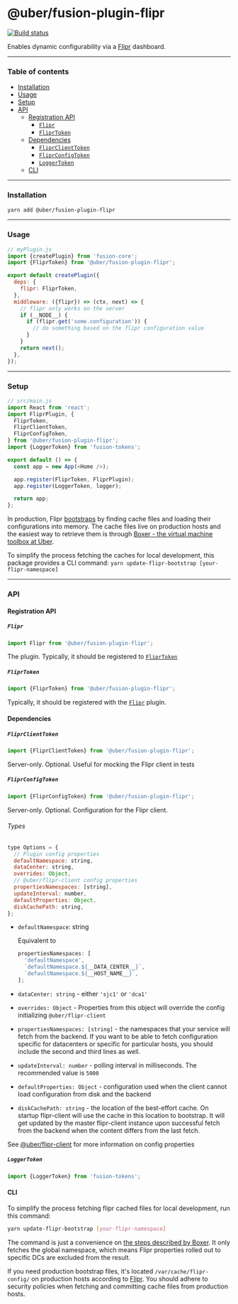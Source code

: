 # @uber/fusion-plugin-flipr

[![Build status](https://badge.buildkite.com/e962e49f800a98e953516b0d036bc66501ccb5e90dcd7eff2f.svg?branch=master)](https://buildkite.com/uber/fusionjs)

Enables dynamic configurability via a [Flipr](https://engdocs.uberinternal.com/fliprdocs/index.html) dashboard.

---

### Table of contents

* [Installation](#installation)
* [Usage](#usage)
* [Setup](#setup)
* [API](#API)
  * [Registration API](#registration-api)
    * [`Flipr`](#flipr)
    * [`FliprToken`](#fliprtoken)
  * [Dependencies](#dependencies)
    * [`FliprClientToken`](#fliprclienttoken)
    * [`FliprConfigToken`](#fliprconfigtoken)
    * [`LoggerToken`](#loggertoken)
  * [CLI](#cli)

---

### Installation

```sh
yarn add @uber/fusion-plugin-flipr
```

---

### Usage

```js
// myPlugin.js
import {createPlugin} from 'fusion-core';
import {FliprToken} from '@uber/fusion-plugin-flipr';

export default createPlugin({
  deps: {
    flipr: FliprToken,
  },
  middleware: ({flipr}) => (ctx, next) => {
    // flipr only works on the server
    if (__NODE__) {
      if (flipr.get('some.configuration')) {
        // do something based on the flipr configuration value
      }
    }
    return next();
  },
});
```

---

### Setup

```js
// src/main.js
import React from 'react';
import FliprPlugin, {
  FliprToken,
  FliprClientToken,
  FliprConfigToken,
} from '@uber/fusion-plugin-flipr';
import {LoggerToken} from 'fusion-tokens';

export default () => {
  const app = new App(<Home />);

  app.register(FliprToken, FliprPlugin);
  app.register(LoggerToken, logger);

  return app;
};
```

In production, Flipr [bootstraps](https://engdocs.uberinternal.com/fliprdocs/head_flipr_clients/cflipr_client-bootstrap.html) by finding cache files and loading their configurations into memory. The cache files live on production hosts and the easiest way to retrieve them is through [Boxer - the virtual machine toolbox at Uber](https://engdocs.uberinternal.com/boxer/docker.html#setup-flipr).

To simplify the process fetching the caches for local development, this package provides a CLI command: `yarn update-flipr-bootstrap [your-flipr-namespace]`

---

### API

#### Registration API

##### `Flipr`

```js
import Flipr from '@uber/fusion-plugin-flipr';
```

The plugin. Typically, it should be registered to [`FliprToken`](#fliprtoken)

##### `FliprToken`

```js
import {FliprToken} from '@uber/fusion-plugin-flipr';
```

Typically, it should be registered with the [`Flipr`](#flipr) plugin.

#### Dependencies

##### `FliprClientToken`

```js
import {FliprClientToken} from '@uber/fusion-plugin-flipr';
```

Server-only. Optional. Useful for mocking the Flipr client in tests

##### `FliprConfigToken`

```js
import {FliprConfigToken} from '@uber/fusion-plugin-flipr';
```

Server-only. Optional. Configuration for the Flipr client.

###### Types

```js
type Options = {
  // Plugin config properties
  defaultNamespace: string,
  dataCenter: string,
  overrides: Object,
  // @uber/flipr-client config properties
  propertiesNamespaces: [string],
  updateInterval: number,
  defaultProperties: Object,
  diskCachePath: string,
};
```

* `defaultNamespace`: string

  Equivalent to

  ```js
  propertiesNamespaces: [
    'defaultNamespace',
    `defaultNamespace.${__DATA_CENTER__}`,
    `defaultNamespace.${__HOST_NAME__}`,
  ];
  ```

* `dataCenter: string` - either `'sjc1'` or `'dca1'`
* `overrides: Object` - Properties from this object will override the config initializing `@uber/flipr-client`
* `propertiesNamespaces: [string]` - the namespaces that your service will fetch from the backend. If you want to be able to fetch configuration specific for datacenters or specific for particular hosts, you should include the second and third lines as well.
* `updateInterval: number` - polling interval in milliseconds. The recommended value is `5000`
* `defaultProperties: Object` - configuration used when the client cannot load configuration from disk and the backend
* `diskCachePath: string` - the location of the best-effort cache. On startup flipr-client will use the cache in this location to bootstrap. It will get updated by the master flipr-client instance upon successful fetch from the backend when the content differs from the last fetch.

See [@uber/flipr-client](https://code.uberinternal.com/diffusion/RTFLIP/repository/master/) for more information on config properties

##### `LoggerToken`

```js
import {LoggerToken} from 'fusion-tokens';
```

#### CLI

To simplify the process fetching flipr cached files for local development, run this command:

```sh
yarn update-flipr-bootstrap [your-flipr-namespace]
```

The command is just a convenience on [the steps described by Boxer](https://engdocs.uberinternal.com/boxer/docker.html#setup-flipr). It only fetches the global namespace, which means Flipr properties rolled out to specific DCs are excluded from the result.

If you need production bootstrap files, it's located `/var/cache/flipr-config/` on production hosts according to [Flipr](https://engdocs.uberinternal.com/fliprdocs/faq.html). You should adhere to security policies when fetching and committing cache files from production hosts.


